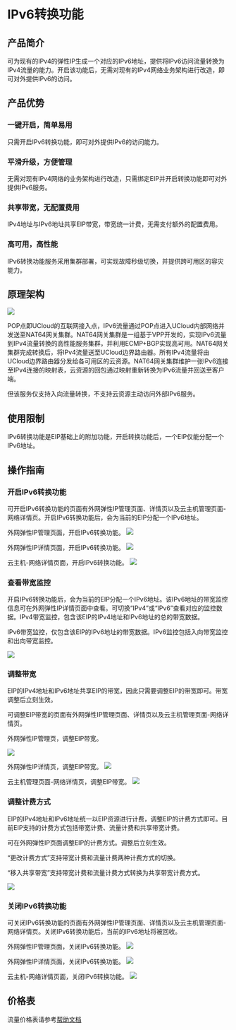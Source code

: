 # IPv6转换功能

## 产品简介

可为现有的IPv4的弹性IP生成一个对应的IPv6地址，提供将IPv6访问流量转换为IPv4流量的能力。开启该功能后，无需对现有的IPv4网络业务架构进行改造，即可对外提供IPv6的访问。

## 产品优势

### 一键开启，简单易用

只需开启IPv6转换功能，即可对外提供IPv6的访问能力。

### 平滑升级，方便管理

无需对现有IPv4网络的业务架构进行改造，只需绑定EIP并开启转换功能即可对外提供IPv6服务。

### 共享带宽，无配置费用

IPv4地址与IPv6地址共享EIP带宽，带宽统一计费，无需支付额外的配置费用。

### 高可用，高性能

IPv6转换功能服务采用集群部署，可实现故障秒级切换，并提供跨可用区的容灾能力。

## 原理架构

![](/images/nat64架构.png)

POP点即UCloud的互联网接入点，IPv6流量通过POP点进入UCloud内部网络并发送至NAT64网关集群。NAT64网关集群是一组基于VPP开发的，实现IPv6流量到IPv4流量转换的高性能服务集群，并利用ECMP+BGP实现高可用。NAT64网关集群完成转换后，将IPv4流量送至UCloud边界路由器。所有IPv4流量将由UCloud边界路由器分发给各可用区的云资源。NAT64网关集群维护一张IPv6连接至IPv4连接的映射表，云资源的回包通过映射重新转换为IPv6流量并回送至客户端。

但该服务仅支持入向流量转换，不支持云资源主动访问外部IPv6服务。



## 使用限制

IPv6转换功能是EIP基础上的附加功能，开启转换功能后，一个EIP仅能分配一个IPv6地址。

## 操作指南

### 开启IPv6转换功能

可开启IPv6转换功能的页面有外网弹性IP管理页面、详情页以及云主机管理页面-网络详情页。开启IPv6转换功能后，会为当前的EIP分配一个IPv6地址。

外网弹性IP管理页面，开启IPv6转换功能。
![](/images/briefguide/开启ipv6转换.png)

外网弹性IP详情页面，开启IPv6转换功能。 ![](/images/详情开启ipv6转换.png)

云主机-网络详情页面，开启IPv6转换功能。 ![](/images/主机开启ipv6.png)

### 查看带宽监控

开启IPv6转换功能后，会为当前的EIP分配一个IPv6地址。该IPv6地址的带宽监控信息可在外网弹性IP详情页面中查看。可切换“IPv4”或“IPv6”查看对应的监控数据。IPv4带宽监控，包含该EIP的IPv4地址和IPv6地址的总的带宽数据。

IPv6带宽监控，仅包含该EIP的IPv6地址的带宽数据。IPv6监控包括入向带宽监控和出向带宽监控。

![](/images/ipv6带宽监控.png)

### 调整带宽

EIP的IPv4地址和IPv6地址共享EIP的带宽，因此只需要调整EIP的带宽即可。带宽调整后立刻生效。

可调整EIP带宽的页面有外网弹性IP管理页面、详情页以及云主机管理页面-网络详情页。

外网弹性IP管理页，调整EIP带宽。

![](/images/eip调整带宽.png)

外网弹性IP详情页，调整EIP带宽。 ![](/images/eip详情调整带宽.png)

云主机管理页面-网络详情页，调整EIP带宽。 ![](/images/主机调整带宽.png)

### 调整计费方式

EIP的IPv4地址和IPv6地址统一以EIP资源进行计费，调整EIP的计费方式即可。目前EIP支持的计费方式包括带宽计费、流量计费和共享带宽计费。

可在外网弹性IP页面调整EIP的计费方式。调整后立刻生效。

“更改计费方式”支持带宽计费和流量计费两种计费方式的切换。

“移入共享带宽”支持带宽计费和流量计费方式转换为共享带宽计费方式。

![](/images/更改计费方式.png)

### 关闭IPv6转换功能

可关闭IPv6转换功能的页面有外网弹性IP管理页面、详情页以及云主机管理页面-网络详情页。关闭IPv6转换功能后，当前的IPv6地址将被回收。

外网弹性IP管理页面，关闭IPv6转换功能。 ![](/images/关闭ipv6转换.png)

外网弹性IP详情页面，关闭IPv6转换功能。 ![](/images/详情关闭ipv6转换.png)

云主机-网络详情页面，关闭IPv6转换功能。 ![](/images/主机关闭ipv6转换.png)

## 价格表

流量价格表请参考[帮助文档](/network/unet/eip_price#IPv6转换价格)
